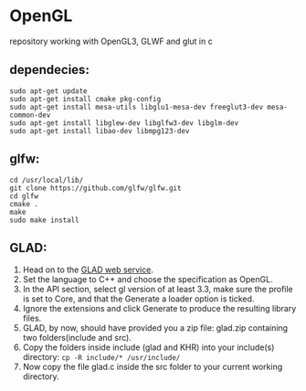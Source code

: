 # OpenGL
repository working with OpenGL3, GLWF and glut in c

## dependecies:
    sudo apt-get update
	sudo apt-get install cmake pkg-config
	sudo apt-get install mesa-utils libglu1-mesa-dev freeglut3-dev mesa-common-dev
	sudo apt-get install libglew-dev libglfw3-dev libglm-dev
	sudo apt-get install libao-dev libmpg123-dev
## glfw:

    cd /usr/local/lib/
	git clone https://github.com/glfw/glfw.git
	cd glfw
	cmake .
	make
	sudo make install
## GLAD:

 1. Head on to the [GLAD web service](https://glad.dav1d.de/).
 2. Set the language to C++ and choose the specification as OpenGL.
 3. In the API section, select gl version of at least 3.3, make sure the profile is set to Core, and that the Generate a loader option is ticked.
 4. Ignore the extensions and click Generate to produce the resulting library files.
 5. GLAD, by now, should have provided you a zip file: glad.zip containing two folders(include and src).
 6. Copy the folders inside include (glad and KHR) into your include(s) directory: `cp -R include/* /usr/include/`
 7. Now copy the file glad.c inside the src folder to your current working directory.
